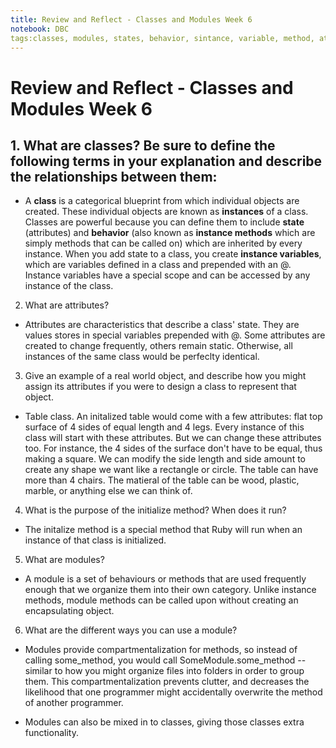 ```yaml
---
title: Review and Reflect - Classes and Modules Week 6
notebook: DBC
tags:classes, modules, states, behavior, sintance, variable, method, attribute, initialize
---
```

# Review and Reflect - Classes and Modules Week 6

## 1. What are classes? Be sure to define the following terms in your explanation and describe the relationships between them:

* A **class** is a categorical blueprint from which individual objects are created. These individual objects are known as **instances** of a class. Classes are powerful because you can define them to include **state** (attributes) and **behavior** (also known as **instance methods** which are simply methods that can be called on) which are inherited by every instance. When you add state to a class, you create         **instance variables**, which are variables defined in a class and prepended with an @. Instance variables have a special scope and can be accessed by any instance of the class. 



2. What are attributes?

* Attributes are characteristics that describe a class' state. They are values stores in special variables prepended with @. Some attributes are created to change frequently, others remain static. Otherwise, all instances of the same class would be perfeclty identical. 

3. Give an example of a real world object, and describe how you might assign its attributes if you were to design a class to represent that object.

* Table class. An initalized table would come with a few attributes: flat top surface of 4 sides of equal length and 4 legs. Every instance of this class will start with these attributes. But we can change these attributes too. For instance, the 4 sides of the surface don't have to be equal, thus making a square. We can modify the side length and side amount to create any shape we want like a rectangle or circle. The table can have more than 4 chairs. The matieral of the table can be wood, plastic, marble, or anything else we can think of. 

4. What is the purpose of the initialize method? When does it run?

* The initalize method is a special method that Ruby will run when an instance of that class is initialized. 

5. What are modules?

* A module is a set of behaviours or methods that are used frequently enough that we organize them into their own category. Unlike instance methods, module methods can be called upon without creating an encapsulating object. 

6. What are the different ways you can use a module?

* Modules provide compartmentalization for methods, so instead of calling some_method, you would call SomeModule.some_method -- similar to how you might organize files into folders in order to group them. This compartmentalization prevents clutter, and decreases the likelihood that one programmer might accidentally overwrite the method of another programmer. 

* Modules can also be mixed in to classes, giving those classes extra functionality. 
